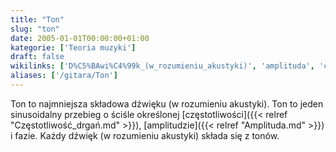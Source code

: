 ```yaml
---
title: "Ton"
slug: "ton"
date: 2005-01-01T00:00:00+01:00
kategorie: ['Teoria muzyki']
draft: false
wikilinks: ['D%C5%BAwi%C4%99k_(w_rozumieniu_akustyki)', 'amplituda', 'cz%C4%99stotliwo%C5%9B%C4%87']
aliases: ['/gitara/Ton']
---
```

Ton to najmniejsza składowa dźwięku (w rozumieniu
akustyki)<!-- link nie odnosił się do niczego: 'Ton' ('content/książka/Ton.md') links to 'Dźwięk_\\(w_rozumieniu_akustyki\\)' ('content/książka/Dźwięk_\\(w_rozumieniu_akustyki\\).md') and that does not exist -->. Ton to jeden
sinusoidalny przebieg o ściśle określonej
[częstotliwości]({{< relref "Częstotliwość_drgań.md" >}}),
[amplitudzie]({{< relref "Amplituda.md" >}}) i fazie. Każdy dźwięk (w rozumieniu
akustyki) składa się z tonów.

